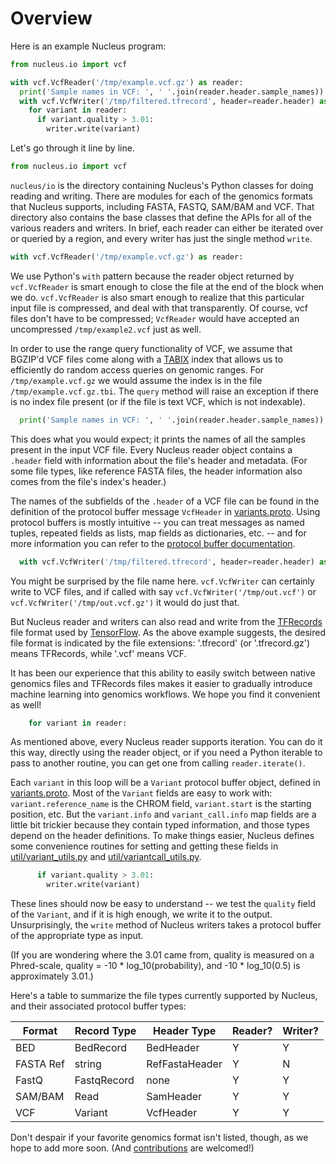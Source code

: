 # Overview

Here is an example Nucleus program:

```python
from nucleus.io import vcf

with vcf.VcfReader('/tmp/example.vcf.gz') as reader:
  print('Sample names in VCF: ', ' '.join(reader.header.sample_names))
  with vcf.VcfWriter('/tmp/filtered.tfrecord', header=reader.header) as writer:
    for variant in reader:
      if variant.quality > 3.01:
        writer.write(variant)
```

Let's go through it line by line.

```python
from nucleus.io import vcf
```

`nucleus/io` is the directory containing Nucleus's Python classes for
doing reading and writing.  There are modules for each of the genomics
formats that Nucleus supports, including FASTA, FASTQ, SAM/BAM and VCF.
That directory also contains the base classes that define the APIs for all
of the various readers and writers.  In brief, each reader can either be
iterated over or queried by a region, and every writer has just the single
method `write`.

```python
with vcf.VcfReader('/tmp/example.vcf.gz') as reader:
```

We use Python's `with` pattern because the reader object returned by
`vcf.VcfReader` is smart enough to close the file at the end of the block
when we do.  `vcf.VcfReader` is also smart enough to realize that this
particular input file is compressed, and deal with that transparently.
Of course, vcf files don't have to be compressed; `VcfReader` would have
accepted an uncompressed `/tmp/example2.vcf` just as well.

In order to use the range query functionality of VCF, we assume that BGZIP'd VCF
files come along with a [TABIX](http://www.htslib.org/doc/tabix.html) index that
allows us to efficiently do random access queries on genomic ranges. For
`/tmp/example.vcf.gz` we would assume the index is in the file
`/tmp/example.vcf.gz.tbi`.  The `query` method will raise an exception if there
is no index file present (or if the file is text VCF, which is not indexable).

```python
  print('Sample names in VCF: ', ' '.join(reader.header.sample_names))
```

This does what you would expect; it prints the names of all the samples
present in the input VCF file.  Every Nucleus reader object contains a
`.header` field with information about the file's header and metadata.
(For some file types, like reference FASTA files, the header information
also comes from the file's index's header.)

The names of the subfields of the `.header` of a VCF file can be found in
the definition of the protocol buffer message `VcfHeader` in
[variants.proto](https://github.com/google/nucleus/blob/master/nucleus/protos/variants.proto).
Using protocol buffers is mostly intuitive -- you can treat messages as
named tuples, repeated fields as lists, map fields as dictionaries, etc. --
and for more information you can refer to the [protocol buffer
documentation](https://developers.google.com/protocol-buffers/docs/pythontutorial).

```python
  with vcf.VcfWriter('/tmp/filtered.tfrecord', header=reader.header) as writer:
```

You might be surprised by the file name here.  `vcf.VcfWriter` can certainly
write to VCF files, and if called with say `vcf.VcfWriter('/tmp/out.vcf')`
or `vcf.VcfWriter('/tmp/out.vcf.gz')` it would do just that.

But Nucleus reader and writers can also read and write from the
[TFRecords](https://www.tensorflow.org/api_guides/python/python_io) file
format used by [TensorFlow](https://www.tensorflow.org).  As the above
example suggests, the desired file format is indicated by the file extensions:
'.tfrecord' (or '.tfrecord.gz') means TFRecords, while '.vcf' means VCF.

It has been our experience that this ability to easily switch between native
genomics files and TFRecords files makes it easier to gradually introduce
machine learning into genomics workflows.  We hope you find it convenient as
well!

```python
    for variant in reader:
```

As mentioned above, every Nucleus reader supports iteration.  You can do it
this way, directly using the reader object, or if you need a Python iterable
to pass to another routine, you can get one from calling `reader.iterate()`.

Each `variant` in this loop will be a `Variant` protocol buffer object,
defined in
[variants.proto](https://github.com/google/nucleus/blob/master/nucleus/protos/variants.proto).
Most of the `Variant` fields are easy to work with:  `variant.reference_name`
is the CHROM field, `variant.start` is the starting position, etc.  But the
`variant.info` and `variant_call.info` map fields are a little bit trickier
because they contain typed information, and those types depend on the header
definitions.  To make things easier, Nucleus defines some convenience routines
for setting and getting these fields in
[util/variant_utils.py](https://github.com/google/nucleus/blob/master/nucleus/util/variant_utils.py)
and 
[util/variantcall_utils.py](https://github.com/google/nucleus/blob/master/nucleus/util/variantcall_utils.py).

```python
      if variant.quality > 3.01:
        writer.write(variant)
```

These lines should now be easy to understand -- we test the `quality` field
of the `Variant`, and if it is high enough, we write it to the output.
Unsurprisingly, the `write` method of Nucleus writers takes a protocol buffer
of the appropriate type as input.

(If you are wondering where the 3.01 came from, quality is measured on a
Phred-scale, quality = -10 * log_10(probability), and
-10 * log_10(0.5) is approximately 3.01.)

Here's a table to summarize the file types currently supported by Nucleus,
and their associated protocol buffer types:

Format    | Record Type | Header Type    | Reader? | Writer?
--------- | ----------- | -------------- | ------- | -------
BED       | BedRecord   | BedHeader      | Y       | Y
FASTA Ref | string      | RefFastaHeader | Y       | N
FastQ     | FastqRecord | none           | Y       | Y
SAM/BAM   | Read        | SamHeader      | Y       | Y
VCF       | Variant     | VcfHeader      | Y       | Y

Don't despair if your favorite genomics format isn't listed, though, as we
hope to add more soon.  (And
[contributions](https://github.com/google/nucleus/blob/master/CONTRIBUTING.md)
are welcomed!)
